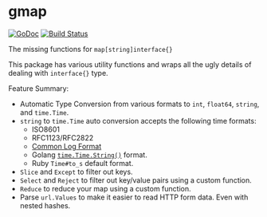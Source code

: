 # gmap

[![GoDoc](https://godoc.org/github.com/atedja/gmap?status.svg)](https://godoc.org/github.com/atedja/gmap) [![Build Status](https://travis-ci.org/atedja/gmap.svg?branch=master)](https://travis-ci.org/atedja/gmap)

The missing functions for `map[string]interface{}`

This package has various utility functions and wraps all the ugly details of dealing with `interface{}` type.

 Feature Summary:

* Automatic Type Conversion from various formats to `int`, `float64`, `string`, and `time.Time`.
* `string` to `time.Time` auto conversion accepts the following time formats:
  * ISO8601
  * RFC1123/RFC2822
  * [Common Log Format](https://en.wikipedia.org/wiki/Common_Log_Format)
  * Golang [`time.Time.String()`](https://golang.org/pkg/time/#Time.String) format.
  * Ruby `Time#to_s` default format.
* `Slice` and `Except` to filter out keys.
* `Select` and `Reject` to filter out key/value pairs using a custom function.
* `Reduce` to reduce your map using a custom function.
* Parse `url.Values` to make it easier to read HTTP form data. Even with nested hashes.
